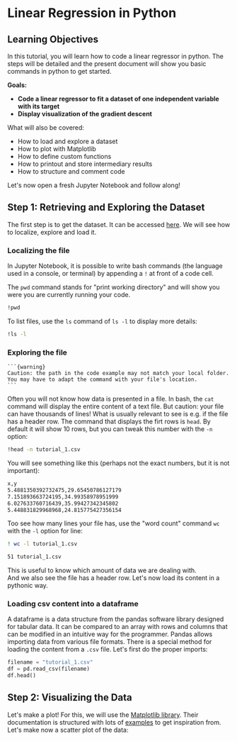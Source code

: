 # Linear Regression in Python

## Learning Objectives
In this tutorial, you will learn how to code a linear regressor in python. The steps will be detailed and the present document will show you basic commands in python to get started. 

__Goals:__ 
* __Code a linear regressor to fit a dataset of one independent variable with its target__
* __Display visualization of the gradient descent__

What will also be covered:
* How to load and explore a dataset
* How to plot with Matplotlib
* How to define custom functions
* How to printout and store intermediary results
* How to structure and comment code

Let's now open a fresh Jupyter Notebook and follow along!

## Step 1: Retrieving and Exploring the Dataset
The first step is to get the dataset. It can be accessed [here](../data/tutorial_1.csv). We will see how to localize, explore and load it.

### Localizing the file
In Jupyter Notebook, it is possible to write bash commands (the language used in a console, or terminal) by appending a `!` at front of a code cell.

The `pwd` command  stands for "print working directory" and will show you were you are currently running your code. 
```bash
!pwd
```

To list files, use the `ls` command of `ls -l` to display more details:
```bash
!ls -l
```

### Exploring the file
````{margin}
```{warning}
Caution: the path in the code example may not match your local folder. You may have to adapt the command with your file's location.
```
````
Often you will not know how data is presented in a file. In bash, the `cat` command will display the entire content of a text file. But caution: your file can have thousands of lines! What is usually relevant to see is e.g. if the file has a header row. The command that displays the firt rows is `head`. By default it will show 10 rows, but you can tweak this number with the `-n` option:

```bash
!head -n tutorial_1.csv
```
You will see something like this (perhaps not the exact numbers, but it is not important):
```bash
x,y
5.4881350392732475,29.65450786127179
7.151893663724195,34.99358978951999
6.027633760716439,35.99427342345802
5.448831829968968,24.815775427356154
```

Too see how many lines your file has, use the "word count" command `wc` with the `-l` option for line:
```bash
! wc -l tutorial_1.csv  

51 tutorial_1.csv
```

This is useful to know which amount of data we are dealing with.  
And we also see the file has a header row. Let's now load its content in a pythonic way.

### Loading csv content into a dataframe
A dataframe is a data structure from the pandas software library designed for tabular data. It can be compared to an array with rows and columns that can be modified in an intuitive way for the programmer. Pandas allows importing data from various file formats. There is a special method for loading the content from a `.csv` file. Let's first do the proper imports:

```python
filename = "tutorial_1.csv"
df = pd.read_csv(filename)
df.head()
```


## Step 2: Visualizing the Data
Let's make a plot! For this, we will use the [Matplotlib library](https://matplotlib.org/). Their documentation is structured with lots of [examples](https://matplotlib.org/stable/plot_types/index.html) to get inspiration from. Let's make now a scatter plot of the data:


